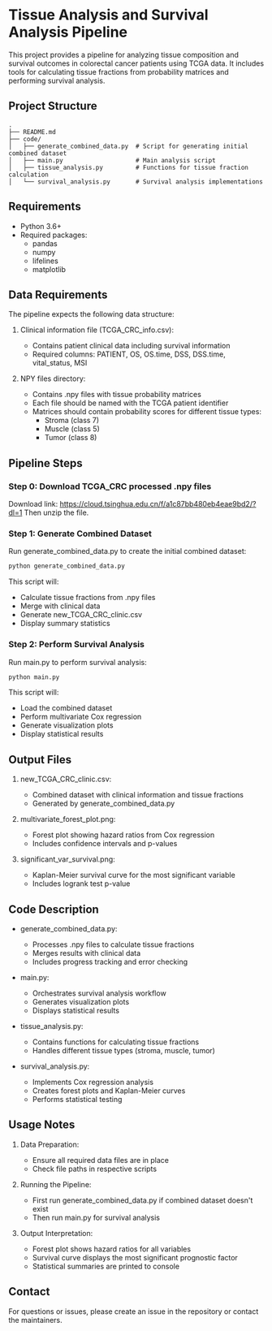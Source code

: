 # Tissue Analysis and Survival Analysis Pipeline

This project provides a pipeline for analyzing tissue composition and survival outcomes in colorectal cancer patients using TCGA data. It includes tools for calculating tissue fractions from probability matrices and performing survival analysis.

## Project Structure

```
.
├── README.md
├── code/
│   ├── generate_combined_data.py  # Script for generating initial combined dataset
│   ├── main.py                    # Main analysis script
│   ├── tissue_analysis.py         # Functions for tissue fraction calculation
│   └── survival_analysis.py       # Survival analysis implementations
```

## Requirements

- Python 3.6+
- Required packages:
  - pandas
  - numpy
  - lifelines
  - matplotlib

## Data Requirements

The pipeline expects the following data structure:

1. Clinical information file (TCGA_CRC_info.csv):
   - Contains patient clinical data including survival information
   - Required columns: PATIENT, OS, OS.time, DSS, DSS.time, vital_status, MSI

2. NPY files directory:
   - Contains .npy files with tissue probability matrices
   - Each file should be named with the TCGA patient identifier
   - Matrices should contain probability scores for different tissue types:
     - Stroma (class 7)
     - Muscle (class 5)
     - Tumor (class 8)

## Pipeline Steps

### Step 0: Download TCGA_CRC processed .npy files
Download link: https://cloud.tsinghua.edu.cn/f/a1c87bb480eb4eae9bd2/?dl=1
Then unzip the file.

### Step 1: Generate Combined Dataset
Run generate_combined_data.py to create the initial combined dataset:
```bash
python generate_combined_data.py
```
This script will:
- Calculate tissue fractions from .npy files
- Merge with clinical data
- Generate new_TCGA_CRC_clinic.csv
- Display summary statistics

### Step 2: Perform Survival Analysis
Run main.py to perform survival analysis:
```bash
python main.py
```
This script will:
- Load the combined dataset
- Perform multivariate Cox regression
- Generate visualization plots
- Display statistical results

## Output Files

1. new_TCGA_CRC_clinic.csv:
   - Combined dataset with clinical information and tissue fractions
   - Generated by generate_combined_data.py

2. multivariate_forest_plot.png:
   - Forest plot showing hazard ratios from Cox regression
   - Includes confidence intervals and p-values

3. significant_var_survival.png:
   - Kaplan-Meier survival curve for the most significant variable
   - Includes logrank test p-value

## Code Description

- generate_combined_data.py:
  - Processes .npy files to calculate tissue fractions
  - Merges results with clinical data
  - Includes progress tracking and error checking

- main.py:
  - Orchestrates survival analysis workflow
  - Generates visualization plots
  - Displays statistical results

- tissue_analysis.py:
  - Contains functions for calculating tissue fractions
  - Handles different tissue types (stroma, muscle, tumor)

- survival_analysis.py:
  - Implements Cox regression analysis
  - Creates forest plots and Kaplan-Meier curves
  - Performs statistical testing

## Usage Notes

1. Data Preparation:
   - Ensure all required data files are in place
   - Check file paths in respective scripts

2. Running the Pipeline:
   - First run generate_combined_data.py if combined dataset doesn't exist
   - Then run main.py for survival analysis

3. Output Interpretation:
   - Forest plot shows hazard ratios for all variables
   - Survival curve displays the most significant prognostic factor
   - Statistical summaries are printed to console

## Contact

For questions or issues, please create an issue in the repository or contact the maintainers.
